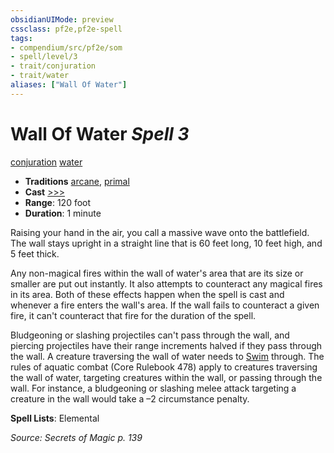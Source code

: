 ```yaml
---
obsidianUIMode: preview
cssclass: pf2e,pf2e-spell
tags:
- compendium/src/pf2e/som
- spell/level/3
- trait/conjuration
- trait/water
aliases: ["Wall Of Water"]
---
```

# Wall Of Water *Spell 3*   
[conjuration](conjuration.md "Conjuration School Trait")  [water](water.md "Water Energy & Element Trait")  

- **Traditions** [arcane](arcane.md "Arcane Tradition Trait"), [primal](primal.md "Primal Tradition Trait")
- **Cast** [>>>](chapter-9-playing-the-game.md#Actions "Three-Action") 
- **Range**: 120 foot
- **Duration**: 1 minute

Raising your hand in the air, you call a massive wave onto the battlefield. The wall stays upright in a straight line that is 60 feet long, 10 feet high, and 5 feet thick.

Any non-magical fires within the wall of water's area that are its size or smaller are put out instantly. It also attempts to counteract any magical fires in its area. Both of these effects happen when the spell is cast and whenever a fire enters the wall's area. If the wall fails to counteract a given fire, it can't counteract that fire for the duration of the spell.

Bludgeoning or slashing projectiles can't pass through the wall, and piercing projectiles have their range increments halved if they pass through the wall. A creature traversing the wall of water needs to [Swim](swim.md) through. The rules of aquatic combat (Core Rulebook 478) apply to creatures traversing the wall of water, targeting creatures within the wall, or passing through the wall. For instance, a bludgeoning or slashing melee attack targeting a creature in the wall would take a –2 circumstance penalty.

**Spell Lists**: Elemental

*Source: Secrets of Magic p. 139*
